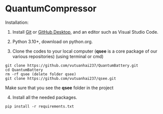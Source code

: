 # QuantumCompressor
 
Installation:

1. Install [Git](https://git-scm.com/) or [GitHub Desktop](https://desktop.github.com/), and an editor such as Visual Studio Code.

2. Python 3.10+, download on python.org.

3. Clone the codes to your local computer (**qsee** is a core package of our various repositories) (using terminal or cmd)
```
git clone https://github.com/vutuanhai237/QuantumBattery.git
cd QuantumBattery
rm -rf qsee (delete folder qsee)
git clone https://github.com/vutuanhai237/qsee.git
```

Make sure that you see the **qsee** folder in the project

4. Install all the needed packages.
```
pip install -r requirements.txt
```
